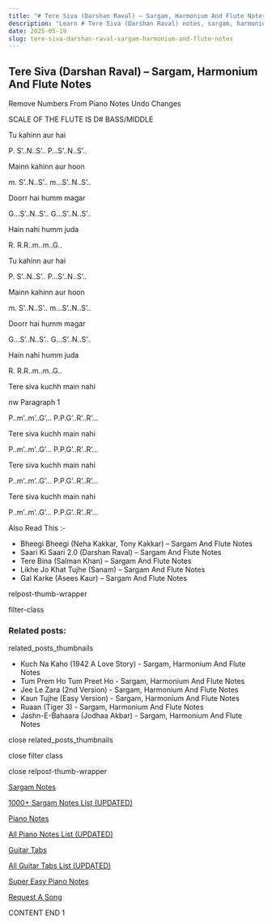 ```yaml
---
title: "# Tere Siva (Darshan Raval) – Sargam, Harmonium And Flute Notes"
description: "Learn # Tere Siva (Darshan Raval) notes, sargam, harmonium notations and flute notes. Easy step-by-step tutorial for beginners."
date: 2025-05-19
slug: tere-siva-darshan-raval-sargam-harmonium-and-flute-notes
---
```


## Tere Siva (Darshan Raval) – Sargam, Harmonium And Flute Notes

Remove Numbers From Piano Notes
Undo Changes

SCALE OF THE FLUTE IS D# BASS/MIDDLE

Tu kahinn aur hai

P. S’..N..S’.. P…S’..N..S’..

Mainn kahinn aur hoon

m. S’..N..S’.. m…S’..N..S’..

Doorr hai humm magar

G…S’..N..S’.. G…S’..N..S’..

Hain nahi humm juda

R. R.R..m..m..G..

Tu kahinn aur hai

P. S’..N..S’.. P…S’..N..S’..

Mainn kahinn aur hoon

m. S’..N..S’.. m…S’..N..S’..

Doorr hai humm magar

G…S’..N..S’.. G…S’..N..S’..

Hain nahi humm juda

R. R.R..m..m..G..

Tere siva kuchh main nahi

nw Paragraph 1

P..m’..m’..G’… P.P.G’..R’..R’…

Tere siva kuchh main nahi

P..m’..m’..G’… P.P.G’..R’..R’…

Tere siva kuchh main nahi

P..m’..m’..G’… P.P.G’..R’..R’…

Tere siva kuchh main nahi

P..m’..m’..G’… P.P.G’..R’..R’…

Also Read This :-

* Bheegi Bheegi (Neha Kakkar, Tony Kakkar) – Sargam And Flute Notes
* Saari Ki Saari 2.0 (Darshan Raval) – Sargam And Flute Notes
* Tere Bina (Salman Khan) – Sargam And Flute Notes
* Likhe Jo Khat Tujhe (Sanam) – Sargam And Flute Notes
* Gal Karke (Asees Kaur) – Sargam And Flute Notes

relpost-thumb-wrapper

filter-class

### Related posts:

related_posts_thumbnails

* Kuch Na Kaho (1942 A Love Story) - Sargam, Harmonium And Flute Notes
* Tum Prem Ho Tum Preet Ho - Sargam, Harmonium And Flute Notes
* Jee Le Zara (2nd Version) - Sargam, Harmonium And Flute Notes
* Kaun Tujhe (Easy Version) - Sargam, Harmonium And Flute Notes
* Ruaan (Tiger 3) - Sargam, Harmonium And Flute Notes
* Jashn-E-Bahaara (Jodhaa Akbar) - Sargam, Harmonium And Flute Notes

close related_posts_thumbnails

close filter class

close relpost-thumb-wrapper

[Sargam Notes](/sargam-notes.html)

[1000+ Sargam Notes List (UPDATED)](/all-songs-list-sargam-notes.html)

[Piano Notes](/piano-notes.html)

[All Piano Notes List (UPDATED)](/all-songs-list-piano-notes.html)

[Guitar Tabs](/guitar-tabs.html)

[All Guitar Tabs List (UPDATED)](/all-songs-list-guitar-tabs.html)

[Super Easy Piano Notes](https://studywall.in/)

[Request A Song](/request-a-song.html)

CONTENT END 1

